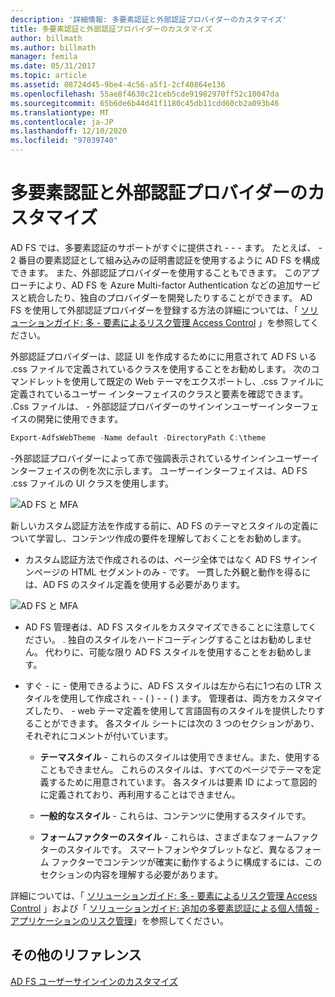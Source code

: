 ```yaml
---
description: '詳細情報: 多要素認証と外部認証プロバイダーのカスタマイズ'
title: 多要素認証と外部認証プロバイダーのカスタマイズ
author: billmath
ms.author: billmath
manager: femila
ms.date: 05/31/2017
ms.topic: article
ms.assetid: 08724d45-9be4-4c56-a5f1-2cf40864e136
ms.openlocfilehash: 55ae8f4630c21ceb5cde91982970ff52c10047da
ms.sourcegitcommit: 65b6de6b44d41f1180c45db11cdd60cb2a093b46
ms.translationtype: MT
ms.contentlocale: ja-JP
ms.lasthandoff: 12/10/2020
ms.locfileid: "97039740"
---
```

# <a name="multi-factor-authentication-and-external-authentication-providers-customization"></a>多要素認証と外部認証プロバイダーのカスタマイズ

AD FS では、多要素認証のサポートがすぐに提供され \- \- \- ます。 たとえば、 \- 2 番目の要素認証として組み込みの証明書認証を使用するように AD FS を構成できます。 また、外部認証プロバイダーを使用することもできます。 このアプローチにより、AD FS を Azure Multi-factor Authentication などの追加サービスと統合したり、独自のプロバイダーを開発したりすることができます。 AD FS を使用して外部認証プロバイダーを登録する方法の詳細については、「 [ソリューションガイド: 多 \- 要素によるリスク管理 Access Control](./manage-risk-with-conditional-access-control.md) 」を参照してください。

外部認証プロバイダーは、認証 UI を作成するためにに用意されて AD FS いる .css ファイルで定義されているクラスを使用することをお勧めします。 次のコマンドレットを使用して既定の Web テーマをエクスポートし、.css ファイルに定義されているユーザー インターフェイスのクラスと要素を確認できます。 .Css ファイルは、 \- 外部認証プロバイダーのサインインユーザーインターフェイスの開発に使用できます。

```powershell
Export-AdfsWebTheme -Name default -DirectoryPath C:\theme
```

\-外部認証プロバイダーによって赤で強調表示されているサインインユーザーインターフェイスの例を次に示します。 ユーザーインターフェイスは、AD FS .css ファイルの UI クラスを使用します。

![AD FS と MFA](media/AD-FS-user-sign-in-customization/ADFS_Blue_Custom8.png)

新しいカスタム認証方法を作成する前に、AD FS のテーマとスタイルの定義について学習し、コンテンツ作成の要件を理解しておくことをお勧めします。

-   カスタム認証方法で作成されるのは、ページ全体ではなく AD FS サインインページの HTML セグメントのみ \- です。 一貫した外観と動作を得るには、AD FS のスタイル定義を使用する必要があります。

![AD FS と MFA](media/AD-FS-user-sign-in-customization/ADFS_Blue_Custom9.png)

-   AD FS 管理者は、AD FS スタイルをカスタマイズできることに注意してください。 . 独自のスタイルをハードコーディングすることはお勧めしません。 代わりに、可能な限り AD FS スタイルを使用することをお勧めします。

-   すぐ \- に \- 使用できるように、AD FS スタイルは左から右に1つ右の LTR スタイルを使用して作成され \- \- \( \) \- \- \( \) ます。 管理者は、両方をカスタマイズしたり、 \- web テーマ定義を使用して言語固有のスタイルを提供したりすることができます。 各スタイル シートには次の 3 つのセクションがあり、それぞれにコメントが付いています。

    -   **テーマスタイル** \- これらのスタイルは使用できません。また、使用することもできません。 これらのスタイルは、すべてのページでテーマを定義するために用意されています。 各スタイルは要素 ID によって意図的に定義されており、再利用することはできません。

    -   **一般的なスタイル** \- これらは、コンテンツに使用するスタイルです。

    -   **フォームファクターのスタイル** \- これらは、さまざまなフォームファクターのスタイルです。 スマートフォンやタブレットなど、異なるフォーム ファクターでコンテンツが確実に動作するように構成するには、このセクションの内容を理解する必要があります。

詳細については、「 [ソリューションガイド: 多 \- 要素によるリスク管理 Access Control](./manage-risk-with-conditional-access-control.md) 」および「 [ソリューションガイド: 追加の多要素認証による個人情報 \- アプリケーションのリスク管理](https://tnstage.redmond.corp.microsoft.com/library/dn280949.aspx)」を参照してください。

## <a name="additional-references"></a>その他のリファレンス
[AD FS ユーザーサインインのカスタマイズ](AD-FS-user-sign-in-customization.md)
